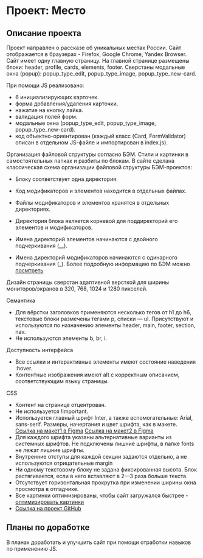# Проект: Место

## Описание проекта
Проект направлен о рассказе об уникальных местах России.
Сайт отображается в браузерах - Firefox, Google Chrome, Yandex Browser.
Сайт имеет одну главную страницу. На главной странице размещены блоки: header, profile, cards, elements, footer. Сверстаны модальные окна (popup): popup_type_edit, popup_type_image, popup_type_new-card.

При помощи JS реализовано:
* 6 инициализирующих карточек.
* форма добавления/удаления карточки.
* нажатие на кнопку лайка.
* валидация полей форм.
* модальные окна (popup_type_edit, popup_type_image, popup_type_new-card).
* код объектно-ориентирован (каждый класс (Card, FormValidator) описан в отдельном JS-файле и импортирован в index.js).

Организация файловой структуры согласно БЭМ.
Стили и картинки в самостоятельных папках и разбиты по блокам.
В сайте сделана классическая схема организации файловой структуры БЭМ-проектов:

* Блоку соответствует одна директория.

* Код модификаторов и элементов находится в отдельных файлах.

* Файлы модификаторов и элементов хранятся в отдельных директориях.

* Директория блока является корневой для поддиректорий его элементов и модификаторов.

* Имена директорий элементов начинаются с двойного подчеркивания (__).

* Имена директорий модификаторов начинаются с одинарного подчеркивания (_).
Более подробную информацию по БЭМ можно [посмтреть](https://ru.bem.info/)


Дизайн страницы сверстан адаптивной версткой для ширины мониторов/экранов в 320, 768, 1024 и 1280 пикселей. 

Семантика
* Для вёрстки заголовков применяются несколько тегов от h1 до h6, текстовые блоки размечены тегами p, списки — ul. Присутствуют и используются по назначению элементы header, main, footer, section, nav.
* Не используются элементы b, br, i.


Доступность интерфейса
* Все ссылки и интерактивные элементы имеют состояние наведения :hover.
* Контентные изображения имеют alt с корректным описанием, соответствующим языку страницы.

CSS
* Контент на странице отцентрован.
* Не используется !important.
* Используется главный шрифт Inter, а также вспомогательные: Arial, sans-serif. Размеры, начертания и цвет шрифта, как в макете.
[Ссылка на макет1 в Figma](https://www.figma.com/file/2cn9N9jSkmxD84oJik7xL7/JavaScript.-Sprint-4?node-id=0%3A1)
[Ссылка на макет2 в Figma](https://www.figma.com/file/bjyvbKKJN2naO0ucURl2Z0/JavaScript.-Sprint-5?node-id=0%3A1)
* Для каждого шрифта указаны альтернативные варианты из системных шрифтов. Не подключены лишние шрифты, в папке fonts не лежат лишние шрифты.
* Внутренние отступы для каждой секции задаются отдельно, а не используются отрицательные margin
* Ни одному текстовому блоку не задана фиксированная высота. Блок растягивается, если в него вставляют в 2—3 раза больше текста.
* Отсутствует горизонтальная прокрутка при изменении ширины окна просмотра в отладчике.
* Все картинки оптимизированы, чтобы сайт загружался быстрее - [оптимизировать картинки](https://tinypng.com/)
* [Ссылка на проект GitHub](https://elenapapruga.github.io/mesto/)

## Планы по доработке
В планах доработать и улучшить сайт при помощи отработки навыков по применению JS.


